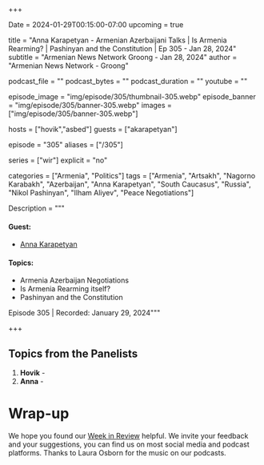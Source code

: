+++

Date = 2024-01-29T00:15:00-07:00
upcoming = true

title = "Anna Karapetyan - Armenian Azerbaijani Talks | Is Armenia Rearming? | Pashinyan and the Constitution | Ep 305 - Jan 28, 2024"
subtitle = "Armenian News Network Groong - Jan 28, 2024"
author = "Armenian News Network - Groong"

podcast_file = ""
podcast_bytes = ""
podcast_duration = ""
youtube = ""

episode_image = "img/episode/305/thumbnail-305.webp"
episode_banner = "img/episode/305/banner-305.webp"
images = ["img/episode/305/banner-305.webp"]

hosts = ["hovik","asbed"]
guests = ["akarapetyan"]

episode = "305"
aliases = ["/305"]

series = ["wir"]
explicit = "no"

categories = ["Armenia", "Politics"]
tags = ["Armenia", "Artsakh", "Nagorno Karabakh", "Azerbaijan", "Anna Karapetyan", "South Caucasus", "Russia", "Nikol Pashinyan", "Ilham Aliyev", "Peace Negotiations"]

Description = """

#### Guest:
* [Anna Karapetyan](/guest/akarapetyan)

#### Topics:
* Armenia Azerbaijan Negotiations
* Is Armenia Rearming itself?
* Pashinyan and the Constitution


Episode 305 | Recorded: January 29, 2024"""

+++



## Topics from the Panelists
1. **Hovik** - 
2. **Anna** - 


# Wrap-up

We hope you found our [Week in Review](/series/wir) helpful. We invite your feedback and your suggestions, you can find us on most social media and podcast platforms. Thanks to Laura Osborn for the music on our podcasts.
